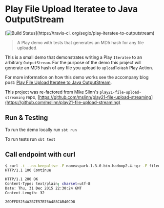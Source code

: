 # Play File Upload Iteratee to Java OutputStream

[![Build Status](https://travis-ci.org/seglo/play-iteratee-to-outputstream.svg?branch=master)](https://travis-ci.
org/seglo/play-iteratee-to-outputstream)

> A Play demo with tests that generates an MD5 hash for any file uploaded.

This is a small demo that demonstrates writing a Play `Iteratee` to an arbitrary `OutputStream`. For the purpose of the demo this project will generate an MD5 hash of any file you upload to `uploadToHash` Play Action.

For more information on how this demo works see the accompany blog post: [Play File Upload Iteratee to Java OutputStream]().

This project was re-factored from Mike Slinn's `play21-file-upload-streaming` repo, [https://github.com/mslinn/play21-file-upload-streaming](https://github.com/mslinn/play21-file-upload-streaming)

## Run & Testing

To run the demo locally run `sbt run`

To run tests run `sbt test`

## Call endpoint with curl

```bash
$ curl -i --no-keepalive -F name=spark-1.3.0-bin-hadoop2.4.tgz -F filedata=@/home/seglo/Downloads/spark-1.3.0-bin-hadoop2.4.tgz http://localhost:9000/uploadToHash
HTTP/1.1 100 Continue

HTTP/1.1 200 OK
Content-Type: text/plain; charset=utf-8
Date: Thu, 31 Dec 2015 22:30:24 GMT
Content-Length: 32

20DFFD5254A2B7E57B76A488CAB40CD8
```
